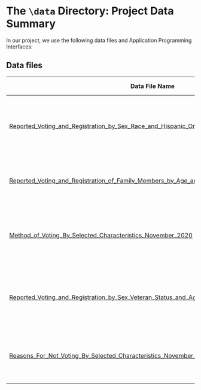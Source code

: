 # The `\data` Directory: Project Data Summary 

In our project, we use the following data files and Application Programming Interfaces:

## Data files
|Data File Name | Brief Description|
|---------------| -----------------|
|[Reported_Voting_and_Registration_by_Sex_Race_and_Hispanic_Origin_for_States_November_2020](./Reported_Voting_and_Registration_by_Sex_Race_and_Hispanic_Origin_for_States_November_2020.csv) | This file contains data on sex, race, and Hispanic origin for states. (See report for details.)
|[Reported_Voting_and_Registration_of_Family_Members_by_Age_and_Family_Income_November_2020](./Reported_Voting_and_Registration_of_Family_Members_by_Age_and_Family_Income_November_2020.csv) | This file contains data on family, age, and income. (See report for details.)
|[Method_of_Voting_By_Selected_Characteristics_November_2020](./Method_of_Voting_By_Selected_Characteristics_November_2020.csv) | This file contains data on method of voting and select characteristics. (See report for details.)
|[Reported_Voting_and_Registration_by_Sex_Veteran_Status_and_Age_November_2020](./Reported_Voting_and_Registration_by_Sex_Veteran_Status_and_Age_November_2020.csv) | This file contains data on voting and registration by sex, age, and veteran status. (See report for details.)
|[Reasons_For_Not_Voting_By_Selected_Characteristics_November_2020](./Reasons_For_Not_Voting_By_Selected_Characteristics_November_2020.csv) | This file contains data on not voting by select characteristics. (See report for details.)
